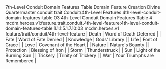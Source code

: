<ability>
  <name>7th-Level Conduit Domain Features Table</name>
  <keywords>
    <keyword>Domain</keyword>
  </keywords>
  <type>Feature</type>
  <distance>Creation</distance>
  <target>Divine Quartermaster</target>
  <metadata>
    <class>conduit</class>
    <feature_type>trait</feature_type>
    <file_dpath>Conduit/4th-Level Features</file_dpath>
    <item_id>4th-level-conduit-domain-features-table</item_id>
    <item_index>03</item_index>
    <item_name>4th-Level Conduit Domain Features Table</item_name>
    <level>4</level>
    <scc>mcdm.heroes.v1:feature.trait.conduit.4th-level-feature:4th-level-conduit-domain-features-table</scc>
    <scdc>1.1.1:5.1.7.10:03</scdc>
    <source>mcdm.heroes.v1</source>
    <type>feature/trait/conduit/4th-level-feature</type>
  </metadata>
  <effects>
    <effect type="mundane">| Death      | Word of Death Deferred       |
| Fate       | Word of Fate Denied          |
| Knowledge  | Gods&apos; Library                |
| Life       | Font of Grace                |
| Love       | Covenant of the Heart        |
| Nature     | Nature&apos;s Bounty              |
| Protection | Blessing of Iron             |
| Storm      | Thunderstruck                |
| Sun        | Light of the Burning Sun     |
| Trickery   | Trinity of Trickery          |
| War        | Your Triumphs are Remembered |</effect>
  </effects>
</ability>
